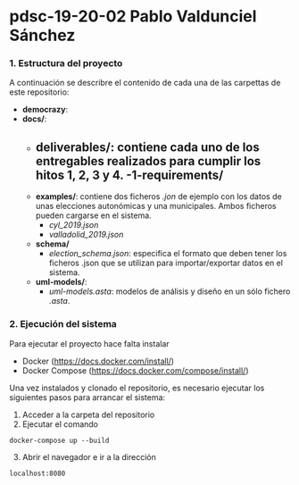 # pdsc-19-20-02 Pablo Valdunciel Sánchez

### 1. Estructura del proyecto 

A continuación se describre el contenido de cada una de las carpettas de este repositorio:

- **democrazy**:
- **docs/**: 
    - **deliverables/**: contiene cada uno de los entregables realizados para cumplir los hitos 1, 2, 3 y 4. 
        -**1-requirements/**
        -
    - **examples/**: contiene dos ficheros *.jon* de ejemplo con los datos de unas elecciones autonómicas y una municipales. Ambos ficheros pueden cargarse en el sistema.
        - *cyl_2019.json*
        - *valladolid_2019.json*
    - **schema/**
        - *election_schema.json*: especifica el formato que deben tener los ficheros .json que se utilizan para importar/exportar datos en el sistema.
    - **uml-models/**:
        - *uml-models.asta*: modelos de análisis y diseño en un sólo fichero *.asta*.   

### 2. Ejecución del sistema
Para ejecutar el proyecto hace falta instalar 
- Docker (https://docs.docker.com/install/)
- Docker Compose (https://docs.docker.com/compose/install/)

Una vez instalados y clonado el repositorio, es necesario ejecutar los siguientes pasos para arrancar el sistema:

1. Acceder a la carpeta del repositorio
2. Ejecutar el comando

```
docker-compose up --build
```
3. Abrir el navegador e ir a la dirección
```
localhost:8080
```